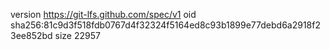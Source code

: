 version https://git-lfs.github.com/spec/v1
oid sha256:81c9d3f518fdb0767d4f32324f5164ed8c93b1899e77debd6a2918f23ee852bd
size 22957
